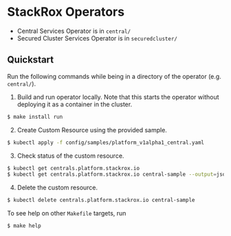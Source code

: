 # StackRox Operators

* Central Services Operator is in `central/`
* Secured Cluster Services Operator is in  `securedcluster/`

## Quickstart

Run the following commands while being in a directory of the operator (e.g. `central/`).

1. Build and run operator locally. Note that this starts the operator without deploying it as a container in the cluster.

```bash
$ make install run
```

2. Create Custom Resource using the provided sample.

```bash
$ kubectl apply -f config/samples/platform_v1alpha1_central.yaml
```

3. Check status of the custom resource.

```bash
$ kubectl get centrals.platform.stackrox.io
$ kubectl get centrals.platform.stackrox.io central-sample --output=json
```

4. Delete the custom resource.

```bash
$ kubectl delete centrals.platform.stackrox.io central-sample
```

To see help on other `Makefile` targets, run

```bash
$ make help
```
